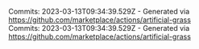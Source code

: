 Commits: 2023-03-13T09:34:39.529Z - Generated via https://github.com/marketplace/actions/artificial-grass
<br>
Commits: 2023-03-13T09:34:39.529Z - Generated via https://github.com/marketplace/actions/artificial-grass
<br>
